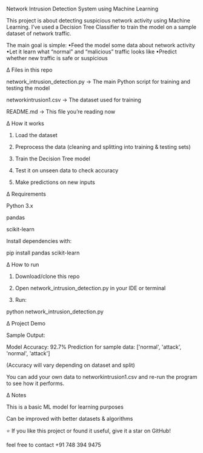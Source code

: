 Network Intrusion Detection System using Machine Learning

This project is about detecting suspicious network activity using Machine Learning.
I’ve used a Decision Tree Classifier to train the model on a sample dataset of network traffic.

The main goal is simple:
•Feed the model some data about network activity
•Let it learn what “normal” and “malicious” traffic looks like
•Predict whether new traffic is safe or suspicious



∆ Files in this repo

network_intrusion_detection.py → The main Python script for training and testing the model

networkintrusion1.csv → The dataset used for training

README.md → This file you’re reading now



∆ How it works

1. Load the dataset

2. Preprocess the data (cleaning and splitting into training & testing sets)

3. Train the Decision Tree model

4. Test it on unseen data to check accuracy

5. Make predictions on new inputs



∆ Requirements

Python 3.x

pandas

scikit-learn

Install dependencies with:

pip install pandas scikit-learn



∆ How to run

1. Download/clone this repo

2. Open network_intrusion_detection.py in your IDE or terminal

3. Run:

python network_intrusion_detection.py



∆ Project Demo

Sample Output:

Model Accuracy: 92.7%
Prediction for sample data: ['normal', 'attack', 'normal', 'attack']

(Accuracy will vary depending on dataset and split)

You can add your own data to networkintrusion1.csv and re-run the program to see how it performs.




∆ Notes

This is a basic ML model for learning purposes

Can be improved with better datasets & algorithms





⭐ If you like this project or found it useful, give it a star on GitHub!

feel free to contact
+91 748 394 9475
